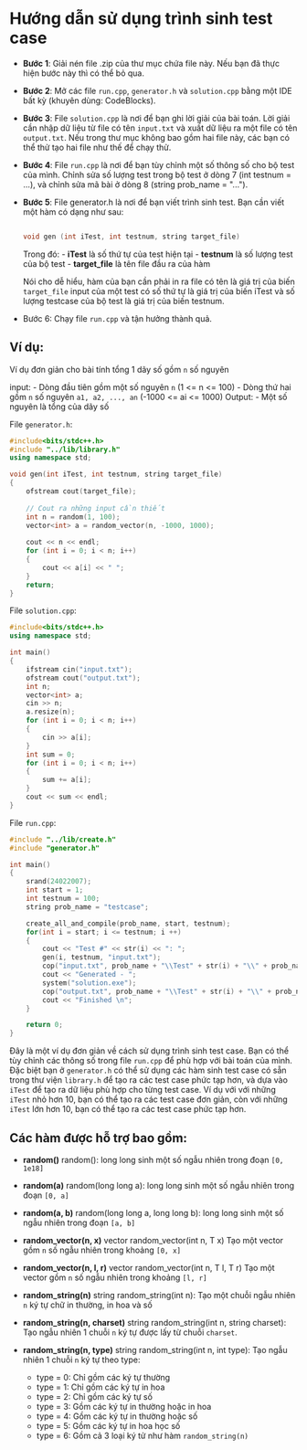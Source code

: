 # Hướng dẫn sử dụng trình sinh test case

- **Bước 1**: Giải nén file .zip của thư mục chứa file này. Nếu bạn đã thực hiện bước này thì có thể bỏ qua.

- **Bước 2**: Mở các file ``run.cpp``, `generator.h` và `solution.cpp` bằng một IDE bất kỳ (khuyên dùng: CodeBlocks).

- **Bước 3**: File `solution.cpp` là nơi để bạn ghi lời giải của bài toán. Lời giải cần nhập dữ liệu từ file có tên `input.txt` và xuất dữ liệu ra một file có tên `output.txt`. Nếu trong thư mục không bao gồm hai file này, các bạn có thể thử tạo hai file như thế để chạy thử.

- **Bước 4**: File `run.cpp` là nơi để bạn tùy chỉnh một số thông số cho bộ test của mình. Chỉnh sửa số lượng test trong bộ test ở dòng 7 (int testnum = ...), và chỉnh sửa mã bài ở dòng 8 (string prob_name = "...").

- **Bước 5**: File generator.h là nơi để bạn viết trình sinh test. Bạn cần viết một hàm có dạng như sau:

	```c++

	void gen (int iTest, int testnum, string target_file)
	```

	Trong đó:
		- **iTest** là số thứ tự của test hiện tại
		- **testnum** là số lượng test của bộ test
		- **target_file** là tên file đầu ra của hàm

	Nói cho dễ hiểu, hàm của bạn cần phải in ra file có tên là giá trị của biến `target_file` input của một test có số thứ tự là giá trị của biến iTest và số lượng testcase của bộ test là giá trị của biến testnum.

- Bước 6: Chạy file `run.cpp` và tận hưởng thành quả.

## Ví dụ:
Ví dụ đơn giản cho bài tính tổng 1 dãy số gồm `n` số nguyên

input:
	- Dòng đầu tiên gồm một số nguyên `n` (1 <= n <= 100)
	- Dòng thứ hai gồm `n` số nguyên `a1, a2, ..., an` (-1000 <= ai <= 1000)
Output:
	- Một số nguyên là tổng của dãy số

File `generator.h`:

```c++
#include<bits/stdc++.h>
#include "../lib/library.h"
using namespace std;

void gen(int iTest, int testnum, string target_file)
{
    ofstream cout(target_file);
    
    // Cout ra những input cần thiết
    int n = random(1, 100);
    vector<int> a = random_vector(n, -1000, 1000);
    
    cout << n << endl;
    for (int i = 0; i < n; i++)
    {
        cout << a[i] << " ";
    }
    return;
}


```

File `solution.cpp`:

```c++
#include<bits/stdc++.h>
using namespace std;

int main()
{
    ifstream cin("input.txt");
    ofstream cout("output.txt");
    int n;
    vector<int> a;
    cin >> n;
    a.resize(n);
    for (int i = 0; i < n; i++)
    {
        cin >> a[i];
    }
    int sum = 0;
    for (int i = 0; i < n; i++)
    {
        sum += a[i];
    }
    cout << sum << endl;
}

```

File `run.cpp`:

```c++
#include "../lib/create.h"
#include "generator.h"

int main()
{
    srand(24022007);
    int start = 1;
    int testnum = 100;
    string prob_name = "testcase";

    create_all_and_compile(prob_name, start, testnum);
    for(int i = start; i <= testnum; i ++)
    {
        cout << "Test #" << str(i) << ": ";
        gen(i, testnum, "input.txt");
        cop("input.txt", prob_name + "\\Test" + str(i) + "\\" + prob_name + ".inp");
        cout << "Generated - ";
        system("solution.exe");
        cop("output.txt", prob_name + "\\Test" + str(i) + "\\" + prob_name + ".out");
        cout << "Finished \n";
    }

    return 0;
}

```

Đây là một ví dụ đơn giản về cách sử dụng trình sinh test case. Bạn có thể tùy chỉnh các thông số trong file `run.cpp` để phù hợp với bài toán của mình. Đặc biệt bạn ở `generator.h` có thể sử dụng các hàm sinh test case có sẵn trong thư viện `library.h` để tạo ra các test case phức tạp hơn, và dựa vào `iTest` để tạo ra dữ liệu phù hợp cho từng test case. Ví dụ với với những `iTest` nhỏ hơn 10, bạn có thể tạo ra các test case đơn giản, còn với những `iTest` lớn hơn 10, bạn có thể tạo ra các test case phức tạp hơn.

## Các hàm được hỗ trợ bao gồm:

- **random()**
	random(): long long sinh một số ngẫu nhiên trong đoạn `[0, 1e18]`

- **random(a)**
	random(long long a): long long sinh một số ngẫu nhiên trong đoạn `[0, a]`

- **random(a, b)**
	random(long long a, long long b): long long sinh một số ngẫu nhiên trong đoạn `[a, b]`

- **random_vector(n, x)**
	vector <T> random_vector(int n, T x)
	Tạo một vector gồm `n` số ngẫu nhiên trong khoảng `[0, x]`

- **random_vector(n, l, r)**
	vector <T> random_vector(int n, T l, T r)
	Tạo một vector gồm `n` số ngẫu nhiên trong khoảng `[l, r]`

- **random_string(n)**
	string random_string(int n): Tạo một chuỗi ngẫu nhiên `n` ký tự chữ in thường, in hoa và số

- **random_string(n, charset)**
	string random_string(int n, string charset): Tạo ngẫu nhiên 1 chuỗi `n` ký tự được lấy từ chuỗi `charset`.

- **random_string(n, type)**
	string random_string(int n, int type): Tạo ngẫu nhiên 1 chuỗi `n` ký tự theo type:
	- type = 0: Chỉ gồm các ký tự thường
	- type = 1: Chỉ gồm các ký tự in hoa
	- type = 2: Chỉ gồm các ký tự số
	- type = 3: Gồm các ký tự in thường hoặc in hoa
	- type = 4: Gồm các ký tự in thường hoặc số
	- type = 5: Gồm các ký tự in hoa học số
	- type = 6: Gồm cả 3 loại ký tử như hàm `random_string(n)`